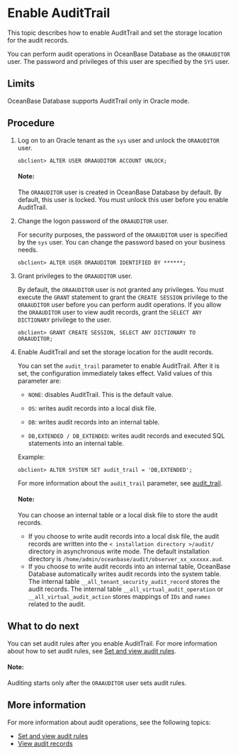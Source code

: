 # Enable AuditTrail

This topic describes how to enable AuditTrail and set the storage location for the audit records. 

You can perform audit operations in OceanBase Database as the `ORAAUDITOR` user. The password and privileges of this user are specified by the `SYS` user. 

## Limits

OceanBase Database supports AuditTrail only in Oracle mode. 

## Procedure

1. Log on to an Oracle tenant as the `sys` user and unlock the `ORAAUDITOR` user. 

   ```shell
   obclient> ALTER USER ORAAUDITOR ACCOUNT UNLOCK;
   ```

   <main id="notice" type='explain'>
      <h4>Note:</h4>
      <p>The <code>ORAAUDITOR</code> user is created in OceanBase Database by default. By default, this user is locked. You must unlock this user before you enable AuditTrail. </p>
   </main>

2. Change the logon password of the `ORAAUDITOR` user. 

   For security purposes, the password of the `ORAAUDITOR` user is specified by the `sys` user. You can change the password based on your business needs. 

   ```shell
   obclient> ALTER USER ORAAUDITOR IDENTIFIED BY ******;
   ```

3. Grant privileges to the `ORAAUDITOR` user. 

   By default, the `ORAAUDITOR` user is not granted any privileges. You must execute the `GRANT` statement to grant the `CREATE SESSION` privilege to the `ORAAUDITOR` user before you can perform audit operations. If you allow the `ORAAUDITOR` user to view audit records, grant the `SELECT ANY DICTIONARY` privilege to the user. 

   ```shell
   obclient> GRANT CREATE SESSION, SELECT ANY DICTIONARY TO ORAAUDITOR;
   ```

4. Enable AuditTrail and set the storage location for the audit records. 

   You can set the `audit_trail` parameter to enable AuditTrail. After it is set, the configuration immediately takes effect. Valid values of this parameter are:

   * `NONE`: disables AuditTrail. This is the default value. 

   * `OS`: writes audit records into a local disk file. 

   * `DB`: writes audit records into an internal table. 

   * `DB,EXTENDED / DB_EXTENDED`: writes audit records and executed SQL statements into an internal table. 

   Example:

   ```shell
   obclient> ALTER SYSTEM SET audit_trail = 'DB,EXTENDED';
   ```

   For more information about the `audit_trail` parameter, see [audit_trail](../../../7.reference/5.system-reference/1.system-configuration-items/4.tenant-level-configuration-items/2.audit_trail.md). 

   <main id="notice" type='explain'>
      <h4>Note:</h4>
      <p>You can choose an internal table or a local disk file to store the audit records.</p>
      <ul>
      <li>If you choose to write audit records into a local disk file, the audit records are written into the <code>< installation directory >/audit/</code> directory in asynchronous write mode. The default installation directory is <code>/home/admin/oceanbase/audit/observer_xx_xxxxxx.aud</code>. </li>
      <li>If you choose to write audit records into an internal table, OceanBase Database automatically writes audit records into the system table. The internal table <code>__all_tenant_security_audit_record</code> stores the audit records. The internal table <code>__all_virtual_audit_operation</code> or <code>__all_virtual_audit_action</code> stores mappings of <code>IDs</code> and <code>names</code> related to the audit. </li>
      </ul>
   </main>

## What to do next

You can set audit rules after you enable AuditTrail. For more information about how to set audit rules, see [Set and view audit rules](3.set-up-and-view-audit-rules.md). 

   <main id="notice" type='explain'>
      <h4>Note:</h4>
      <p>Auditing starts only after the <code>ORAAUDITOR</code> user sets audit rules. </p>
   </main>

## More information

For more information about audit operations, see the following topics:

* [Set and view audit rules](3.set-up-and-view-audit-rules.md)
* [View audit records](5.audit-records.md)
